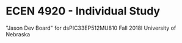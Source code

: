 # ECEN 4920 - Individual Study
"Jason Dev Board" for dsPIC33EP512MU810
Fall 2018l
University of Nebraska
